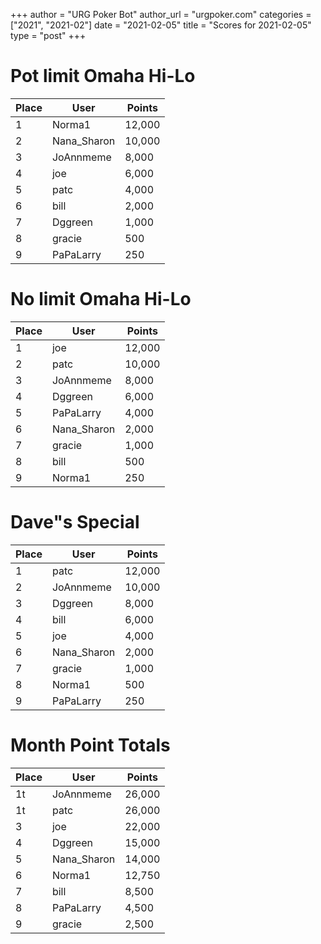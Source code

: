 +++
author = "URG Poker Bot"
author_url = "urgpoker.com"
categories = ["2021", "2021-02"]
date = "2021-02-05"
title = "Scores for 2021-02-05"
type = "post"
+++
# Pot limit Omaha Hi-Lo

| Place | User | Points |
|-------|------|--------|
| 1 | Norma1 | 12,000 |
| 2 | Nana_Sharon | 10,000 |
| 3 | JoAnnmeme | 8,000 |
| 4 | joe | 6,000 |
| 5 | patc | 4,000 |
| 6 | bill | 2,000 |
| 7 | Dggreen | 1,000 |
| 8 | gracie | 500 |
| 9 | PaPaLarry | 250 |

# No limit Omaha Hi-Lo

| Place | User | Points |
|-------|------|--------|
| 1 | joe | 12,000 |
| 2 | patc | 10,000 |
| 3 | JoAnnmeme | 8,000 |
| 4 | Dggreen | 6,000 |
| 5 | PaPaLarry | 4,000 |
| 6 | Nana_Sharon | 2,000 |
| 7 | gracie | 1,000 |
| 8 | bill | 500 |
| 9 | Norma1 | 250 |

# Dave"s Special

| Place | User | Points |
|-------|------|--------|
| 1 | patc | 12,000 |
| 2 | JoAnnmeme | 10,000 |
| 3 | Dggreen | 8,000 |
| 4 | bill | 6,000 |
| 5 | joe | 4,000 |
| 6 | Nana_Sharon | 2,000 |
| 7 | gracie | 1,000 |
| 8 | Norma1 | 500 |
| 9 | PaPaLarry | 250 |

# Month Point Totals

| Place | User | Points |
|-------|------|--------|
| 1t | JoAnnmeme | 26,000 |
| 1t | patc | 26,000 |
| 3 | joe | 22,000 |
| 4 | Dggreen | 15,000 |
| 5 | Nana_Sharon | 14,000 |
| 6 | Norma1 | 12,750 |
| 7 | bill | 8,500 |
| 8 | PaPaLarry | 4,500 |
| 9 | gracie | 2,500 |
